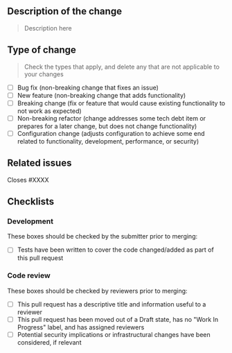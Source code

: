 ## Description of the change

> Description here

## Type of change

> Check the types that apply, and delete any that are not applicable to your changes

- [ ] Bug fix (non-breaking change that fixes an issue)
- [ ] New feature (non-breaking change that adds functionality)
- [ ] Breaking change (fix or feature that would cause existing functionality to not work as expected)
- [ ] Non-breaking refactor (change addresses some tech debt item or prepares for a later change, but does not change functionality)
- [ ] Configuration change (adjusts configuration to achieve some end related to functionality, development, performance, or security)

## Related issues

Closes #XXXX

## Checklists

### Development

These boxes should be checked by the submitter prior to merging:
- [ ] Tests have been written to cover the code changed/added as part of this pull request

### Code review

These boxes should be checked by reviewers prior to merging:

- [ ] This pull request has a descriptive title and information useful to a reviewer
- [ ] This pull request has been moved out of a Draft state, has no "Work In Progress" label, and has assigned reviewers
- [ ] Potential security implications or infrastructural changes have been considered, if relevant
